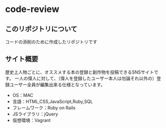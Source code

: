 #  code-review

## このリポジトリについて
コードの添削のために作成したリポジトリです

## サイト概要
歴史上人物ごとに、オススメする本の登録と創作物を投稿できるSNSサイトです。
一人の偉人に対して、（偉人を登録したユーザー本人は勿論それ以外の）登録ユーザー全員が編集出来る仕様となっています。

- OS：MAC
- 言語：HTML,CSS,JavaScript,Ruby,SQL
- フレームワーク：Ruby on Rails
- JSライブラリ：jQuery
- 仮想環境：Vagrant
